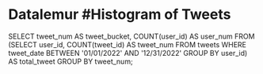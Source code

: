 # Datalemur #Histogram of Tweets
SELECT 
  tweet_num AS tweet_bucket,
  COUNT(user_id) AS user_num
FROM
  (SELECT 
    user_id,
    COUNT(tweet_id) AS tweet_num
  FROM tweets
  WHERE tweet_date BETWEEN '01/01/2022' AND '12/31/2022'
  GROUP BY user_id) AS total_tweet
GROUP BY tweet_num;

